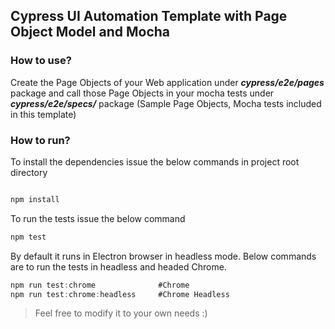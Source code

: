 ## Cypress UI Automation Template with Page Object Model and Mocha

### How to use?
Create the Page Objects of your Web application under **_cypress/e2e/pages_** package and call those Page Objects in your mocha tests under **_cypress/e2e/specs/_** package (Sample Page Objects, Mocha tests included in this template)

### How to run?
To install the dependencies issue the below commands in project root directory
```javascript

npm install
``` 
To run the tests issue the below command
```javascript
npm test
``` 
By default it runs in Electron browser in headless mode. Below commands are to run the tests in headless and headed Chrome.
```javascript
npm run test:chrome              #Chrome 
npm run test:chrome:headless     #Chrome Headless
```

> Feel free to modify it to your own needs :)